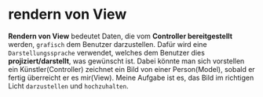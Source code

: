 # rendern von View

**Rendern von View** bedeutet Daten, die vom **Controller bereitgestellt** werden, ``grafisch`` dem Benutzer darzustellen. Dafür wird eine ``Darstellungssprache`` verwendet, welches dem Benutzer dies **projiziert/darstellt**, was gewünscht ist. Dabei könnte man sich vorstellen ein Künstler(Controller) zeichnet ein Bild von einer Person(Model), sobald er fertig überreicht er es mir(View). Meine Aufgabe ist es, das Bild im richtigen Licht ``darzustellen`` und ``hochzuhalten``.


